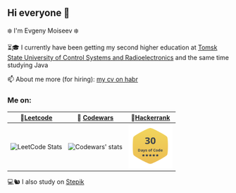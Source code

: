 ## Hi everyone 👋 
:snowflake: I'm Evgeny Moiseev :snowflake:

⏳🎓 I currently have been getting my second higher education at [Tomsk State University of Control Systems and Radioelectronics](https://tusur.ru/en) and the same time studying Java

📫 About me more (for hiring): [my cv on habr](https://career.habr.com/funnyicecream)

### Me on:

| 🙈[Leetcode](https://leetcode.com/FunnyIcecream/)|🙉 [Codewars](https://www.codewars.com/users/IseeHorizont)| 🙊[Hackerrank](https://www.hackerrank.com/IseeHorizont) |
| ---------------|----------------|----------------|
| ![LeetCode Stats](https://leetcard.jacoblin.cool/FunnyIcecream?theme=light&font=Chelsea%20Market)|![Codewars' stats](https://www.codewars.com/users/IseeHorizont/badges/micro)| <img src="https://github.com/IseeHorizont/HackerRank-30-days-of-code/blob/7778b845afeecce2da8415c1b422fe318600b7fb/label30day.png" width="100" height="100"/> |

:computer::chipmunk: I also study on [Stepik](https://stepik.org/users/506492272?auth=registration)

<!--
**IseeHorizont/IseeHorizont** is a ✨ _special_ ✨ repository because its `README.md` (this file) appears on your GitHub profile.

Here are some ideas to get you started:

- 🔭 I’m currently working on ...
- 🌱 I’m currently learning ...
- 👯 I’m looking to collaborate on ...
- 🤔 I’m looking for help with ...
- 💬 Ask me about ...
- 📫 How to reach me: ...
- 😄 Pronouns: ...
- ⚡ Fun fact: ...
-->
